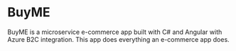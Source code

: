 # BuyME
BuyME is a microservice e-commerce app built with C# and Angular with Azure B2C integration. This app does everything an e-commerce app does.
